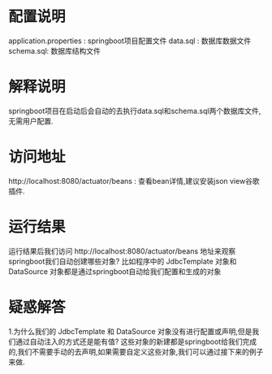 # 配置说明
application.properties : springboot项目配置文件
data.sql : 数据库数据文件
schema.sql: 数据库结构文件

# 解释说明
springboot项目在启动后会自动的去执行data.sql和schema.sql两个数据库文件,无需用户配置.

# 访问地址
http://localhost:8080/actuator/beans   : 查看bean详情,建议安装json view谷歌插件.

# 运行结果
运行结果后我们访问 http://localhost:8080/actuator/beans 地址来观察springboot我们自动创建哪些对象?
比如程序中的 JdbcTemplate 对象和 DataSource 对象都是通过springboot自动给我们配置和生成的对象

# 疑惑解答
1.为什么我们的 JdbcTemplate 和 DataSource 对象没有进行配置或声明,但是我们通过自动注入的方式还是能有值?
这些对象的新建都是springboot给我们完成的,我们不需要手动的去声明,如果需要自定义这些对象,我们可以通过接下来的例子来做.